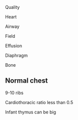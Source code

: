 Quality

Heart

Airway

Field

Effusion

Diaphragm

Bone

## Normal chest

9-10 ribs

Cardiothoracic ratio less than 0.5

Infant thymus can be big
